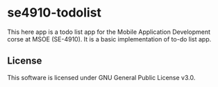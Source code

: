 # se4910-todolist

This here app is a todo list app for the Mobile Application Development corse at
MSOE (SE-4910). It is a basic implementation of to-do list app.

## License

This software is licensed under GNU General Public License v3.0.

